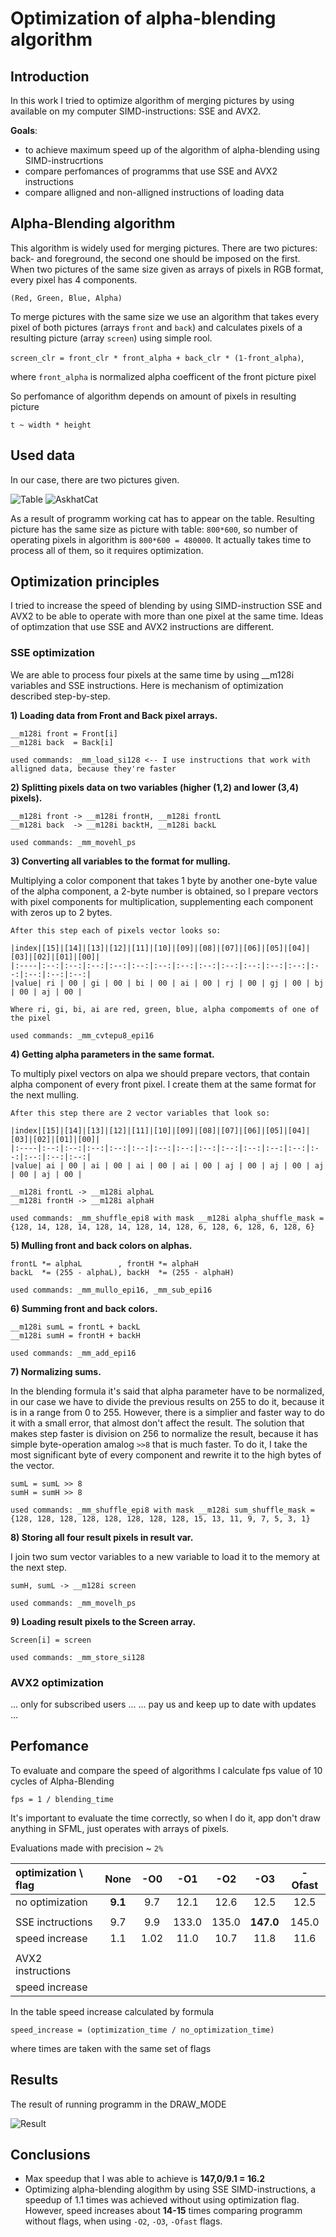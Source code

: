 # Optimization of alpha-blending algorithm

## Introduction
In this work I tried to optimize algorithm of merging pictures by using available on my computer SIMD-instructions: SSE and AVX2.

**Goals**:
- to achieve maximum speed up of the algorithm of alpha-blending using SIMD-instrucrtions
- compare perfomances of programms that use SSE and AVX2 instructions
- compare alligned and non-alligned instructions of loading data 

## Alpha-Blending algorithm
This algorithm is widely used for merging pictures. There are two pictures: back- and foreground, the second one should be imposed on the first. When two pictures of the same size given as arrays of pixels in RGB format, every pixel has 4 components.

``(Red, Green, Blue, Alpha)``

To merge pictures with the same size we use an algorithm that takes every pixel of both pictures (arrays ``front`` and ``back``) and calculates pixels of a resulting picture (array ``screen``) using simple rool.

``screen_clr = front_clr * front_alpha + back_clr * (1-front_alpha)``,

where ``front_alpha`` is normalized alpha coefficent of the front picture pixel

So perfomance of algorithm depends on amount of pixels in resulting picture

``t ~ width * height``

## Used data
In our case, there are two pictures given.

![Table](Pictures/Table.bmp)
![AskhatCat](Pictures/AskhatCat.bmp)

As a result of programm working cat has to appear on the table. Resulting picture has the same size as picture with table: ``800*600``, so number of operating pixels in algorithm is ``800*600 = 480000``. It actually takes time to process all of them, so it requires optimization.

## Optimization principles
I tried to increase the speed of blending by using SIMD-instruction SSE and AVX2 to be able to operate with more than one pixel at the same time. Ideas of optimzation that use SSE and AVX2 instructions are different.

### SSE optimization
We are able to process four pixels at the same time by using __m128i variables and SSE instructions. Here is mechanism of optimization described step-by-step.

**1) Loading data from Front and Back pixel arrays.**

    __m128i front = Front[i]
    __m128i back  = Back[i] 

    used commands: _mm_load_si128 <-- I use instructions that work with alligned data, because they're faster

**2) Splitting pixels data on two variables (higher (1,2) and lower (3,4) pixels).**

    __m128i front -> __m128i frontH, __m128i frontL
    __m128i back  -> __m128i backtH, __m128i backL 

    used commands: _mm_movehl_ps

**3) Converting all variables to the format for mulling.**

   Multiplying a color component that takes 1 byte by another one-byte value of the alpha component, a 2-byte number is obtained, so I prepare vectors with pixel components for multiplication, supplementing each component with zeros up to 2 bytes.
    
    After this step each of pixels vector looks so:
    
    |index|[15]|[14]|[13]|[12]|[11]|[10]|[09]|[08]|[07]|[06]|[05]|[04]|[03]|[02]|[01]|[00]|
    |:----|:--:|:--:|:--:|:--:|:--:|:--:|:--:|:--:|:--:|:--:|:--:|:--:|:--:|:--:|:--:|:--:|
    |value| ri | 00 | gi | 00 | bi | 00 | ai | 00 | rj | 00 | gj | 00 | bj | 00 | aj | 00 |

    Where ri, gi, bi, ai are red, green, blue, alpha compomemts of one of the pixel

    used commands: _mm_cvtepu8_epi16

**4) Getting alpha parameters in the same format.**
    
   To multiply pixel vectors on alpa we should prepare vectors, that contain alpha component of every front pixel. I create them at the same format for the next mulling.
    
    After this step there are 2 vector variables that look so:
    
    |index|[15]|[14]|[13]|[12]|[11]|[10]|[09]|[08]|[07]|[06]|[05]|[04]|[03]|[02]|[01]|[00]|
    |:----|:--:|:--:|:--:|:--:|:--:|:--:|:--:|:--:|:--:|:--:|:--:|:--:|:--:|:--:|:--:|:--:|
    |value| ai | 00 | ai | 00 | ai | 00 | ai | 00 | aj | 00 | aj | 00 | aj | 00 | aj | 00 |

    __m128i frontL -> __m128i alphaL
    __m128i frontH -> __m128i alphaH

    used commands: _mm_shuffle_epi8 with mask __m128i alpha_shuffle_mask = {128, 14, 128, 14, 128, 14, 128, 14, 128, 6, 128, 6, 128, 6, 128, 6}

**5) Mulling front and back colors on alphas.**

    frontL *= alphaL        , frontH *= alphaH        
    backL  *= (255 - alphaL), backH  *= (255 - alphaH)

    used commands: _mm_mullo_epi16, _mm_sub_epi16

**6) Summing front and back colors.**

    __m128i sumL = frontL + backL
    __m128i sumH = frontH + backH

    used commands: _mm_add_epi16

**7) Normalizing sums.**
    
   In the blending formula it's said that alpha parameter have to be normalized, in our case we have to divide the previous results on 255 to do it, because it is in a range from 0 to 255. However, there is a simplier and faster way to do it with a small error, that almost don't affect the result. The solution that makes step faster is division on 256 to normalize the result, because it has simple byte-operation amalog ``>>8`` that is much faster. To do it, I take the most significant byte of every component and rewrite it to the high bytes of the vector.

    sumL = sumL >> 8
    sumH = sumH >> 8

    used commands: _mm_shuffle_epi8 with mask __m128i sum_shuffle_mask = {128, 128, 128, 128, 128, 128, 128, 128, 15, 13, 11, 9, 7, 5, 3, 1}

**8) Storing all four result pixels in result var.**

   I join two sum vector variables to a new variable to load it to the memory at the next step.

    sumH, sumL -> __m128i screen

    used commands: _mm_movelh_ps

**9) Loading result pixels to the Screen array.**

    Screen[i] = screen

    used commands: _mm_store_si128

### AVX2 optimization
... only for subscribed users ...
... pay us and keep up to date with updates ...

## Perfomance
To evaluate and compare the speed of algorithms I calculate fps value of 10 cycles of Alpha-Blending

``fps = 1 / blending_time``

It's important to evaluate the time correctly, so when I do it, app don't draw anything in SFML, just operates with arrays of pixels.

Evaluations made with precision ~ ``2%``

|optimization \ flag|None   |-O0 |-O1  |-O2  |-O3      |-Ofast|
|:------------------|:-----:|:--:|:---:|:---:|:-------:|:----:|
|no optimization    |**9.1**|9.7 |12.1 |12.6 |12.5     |12.5  |
|                   |       |    |     |     |         |      |
|SSE inctructions   |9.7    |9.9 |133.0|135.0|**147.0**|145.0 |
|speed increase     |1.1    |1.02|11.0 |10.7 |11.8     |11.6  |
|                   |       |    |     |     |         |      |
|AVX2 instructions  |       |    |     |     |         |      |
|speed increase     |       |    |     |     |         |      |

In the table speed increase calculated by formula

``speed_increase = (optimization_time / no_optimization_time)``

where times are taken with the same set of flags

## Results
The result of running programm in the DRAW_MODE

![Result](Pictures/Result.png)

## Conclusions
- Max speedup that I was able to achieve is **147,0/9.1 = 16.2**
- Optimizing alpha-blending alogithm by using SSE SIMD-instructions, a speedup of 1.1 times was achieved without using optimization flag. However, speed increases about **14-15** times comparing programm without flags, when using ``-O2``, ``-O3``, ``-Ofast`` flags.
